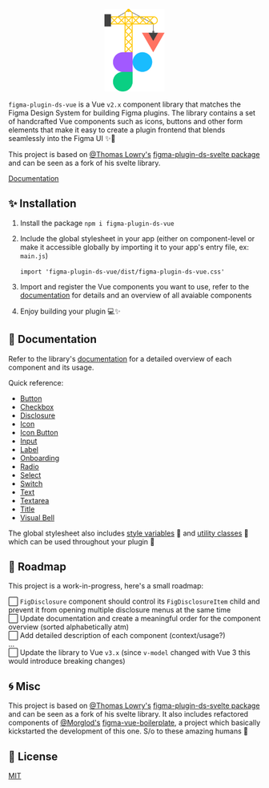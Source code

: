 <p align="center">
<img src="misc/hero.svg" height="165px"/>
</p>

`figma-plugin-ds-vue` is a Vue `v2.x` component library that matches the Figma Design System for building Figma plugins. The library contains a set of handcrafted Vue components such as icons, buttons and other form elements that make it easy to create a plugin frontend that blends seamlessly into the Figma UI ✨🌈

This project is based on [@Thomas Lowry's](https://github.com/thomas-lowry) [figma-plugin-ds-svelte package](https://github.com/thomas-lowry/figma-plugin-ds-svelte) and can be seen as a fork of his svelte library.

[Documentation](https://figma-plugin-ds-vue.netlify.app/)

## ✨ Installation

1.  Install the package `npm i figma-plugin-ds-vue`

2.  Include the global stylesheet in your app (either on component-level or make it accessible globally by importing it to your app's entry file, ex: `main.js`)

    `import 'figma-plugin-ds-vue/dist/figma-plugin-ds-vue.css'`

3.  Import and register the Vue components you want to use, refer to the [documentation](https://figma-plugin-ds-vue.netlify.app/) for details and an overview of all avaiable components

4.  Enjoy building your plugin 💻✨

## 📝 Documentation

Refer to the library's [documentation](https://figma-plugin-ds-vue.netlify.app/docs/components.html) for a detailed overview of each component and its usage.

Quick reference:

-   [Button](https://figma-plugin-ds-vue.netlify.app/docs/components.html#button)
-   [Checkbox](https://figma-plugin-ds-vue.netlify.app/docs/components.html#checkbox)
-   [Disclosure](https://figma-plugin-ds-vue.netlify.app/docs/components.html#disclosure)
-   [Icon](https://figma-plugin-ds-vue.netlify.app/docs/components.html#icon)
-   [Icon Button](https://figma-plugin-ds-vue.netlify.app/docs/components.html#icon-button)
-   [Input](https://figma-plugin-ds-vue.netlify.app/docs/components.html#input)
-   [Label](https://figma-plugin-ds-vue.netlify.app/docs/components.html#label)
-   [Onboarding](https://figma-plugin-ds-vue.netlify.app/docs/components.html#onboarding)
-   [Radio](https://figma-plugin-ds-vue.netlify.app/docs/components.html#radio)
-   [Select](https://figma-plugin-ds-vue.netlify.app/docs/components.html#select)
-   [Switch](https://figma-plugin-ds-vue.netlify.app/docs/components.html#switch)
-   [Text](https://figma-plugin-ds-vue.netlify.app/docs/components.html#text)
-   [Textarea](https://figma-plugin-ds-vue.netlify.app/docs/components.html#textarea)
-   [Title](https://figma-plugin-ds-vue.netlify.app/docs/components.html#title)
-   [Visual Bell](https://figma-plugin-ds-vue.netlify.app/docs/components.html#visual-bell)

The global stylesheet also includes [style variables](https://figma-plugin-ds-vue.netlify.app/docs/style-variables.html) 🎨 and [utility classes](https://figma-plugin-ds-vue.netlify.app/docs/style-utilities.html) 🧰 which can be used throughout your plugin 🌈

## 🚧 Roadmap

This project is a work-in-progress, here's a small roadmap:

⬜ `FigDisclosure` component should control its `FigDisclosureItem` child and prevent it from opening multiple disclosure menus at the same time  
⬜ Update documentation and create a meaningful order for the component overview (sorted alphabetically atm)  
⬜ Add detailed description of each component (context/usage?)  
...  
⬜ Update the library to Vue `v3.x` (since `v-model` changed with Vue 3 this would introduce breaking changes)

## 🌀 Misc

This project is based on [@Thomas Lowry's](https://github.com/thomas-lowry) [figma-plugin-ds-svelte package](https://github.com/thomas-lowry/figma-plugin-ds-svelte) and can be seen as a fork of his svelte library. It also includes refactored components of [@Morglod's](https://github.com/Morglod) [figma-vue-boilerplate](https://github.com/Morglod/figma-vue-boilerplate), a project which basically kickstarted the development of this one. S/o to these amazing humans 👋

## 📝 License

[MIT](LICENSE)

